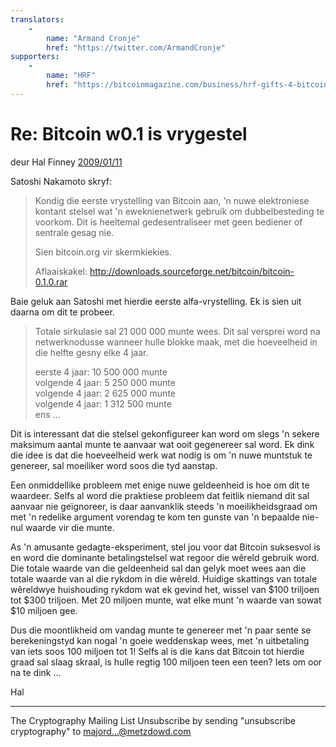```yaml
---
translators: 
    - 
        name: "Armand Cronje"
        href: "https://twitter.com/ArmandCronje"
supporters: 
    - 
        name: "HRF"
        href: "https://bitcoinmagazine.com/business/hrf-gifts-4-bitcoin-to-bitcoin-projects"
---
```


# Re: Bitcoin w0.1 is vrygestel

deur Hal Finney [2009/01/11](https://web.archive.org/web/20190712071421/https://www.mail-archive.com/cryptography@metzdowd.com/msg10152.html)

<LanguageDropdown/>

Satoshi Nakamoto skryf:

> Kondig die eerste vrystelling van Bitcoin aan, 'n nuwe elektroniese kontant
> stelsel wat 'n eweknienetwerk gebruik om dubbelbesteding te voorkom.
> Dit is heeltemal gedesentraliseer met geen bediener of sentrale gesag nie.
>
> Sien bitcoin.org vir skermkiekies.
>
> Aflaaiskakel:
> http://downloads.sourceforge.net/bitcoin/bitcoin-0.1.0.rar

Baie geluk aan Satoshi met hierdie eerste alfa-vrystelling. Ek is sien uit daarna om dit te probeer.

> Totale sirkulasie sal 21 000 000 munte wees. Dit sal versprei word
> na netwerknodusse wanneer hulle blokke maak, met die hoeveelheid in die helfte gesny
> elke 4 jaar.
>
> eerste 4 jaar: 10 500 000 munte  
> volgende 4 jaar: 5 250 000 munte  
> volgende 4 jaar: 2 625 000 munte  
> volgende 4 jaar: 1 312 500 munte  
> ens ...

Dit is interessant dat die stelsel gekonfigureer kan word om slegs 'n
sekere maksimum aantal munte te aanvaar wat ooit gegenereer sal word. Ek dink die
idee is dat die hoeveelheid werk wat nodig is om 'n nuwe muntstuk te genereer, sal moeiliker word soos die tyd aanstap.

Een onmiddellike probleem met enige nuwe geldeenheid is hoe om dit te waardeer. Selfs
al word die praktiese probleem dat feitlik niemand dit sal aanvaar nie geïgnoreer, is daar
aanvanklik steeds 'n moeilikheidsgraad om met 'n redelike argument vorendag te kom ten gunste van 'n bepaalde nie-nul waarde vir die munte.

As 'n amusante gedagte-eksperiment, stel jou voor dat Bitcoin suksesvol is en
word die dominante betalingstelsel wat regoor die wêreld gebruik word. Die
totale waarde van die geldeenheid sal dan gelyk moet wees aan die totale waarde van al
die rykdom in die wêreld. Huidige skattings van totale wêreldwye huishouding
rykdom wat ek gevind het, wissel van $100 triljoen tot $300 triljoen. Met
20 miljoen munte, wat elke munt 'n waarde van sowat $10 miljoen gee.

Dus die moontlikheid om vandag munte te genereer met 'n paar sente se berekeningstyd kan nogal 'n goeie weddenskap wees, met 'n uitbetaling van iets soos 100 miljoen
tot 1! Selfs al is die kans dat Bitcoin tot hierdie graad sal slaag skraal,
is hulle regtig 100 miljoen teen een teen? Iets om oor na te dink ...

Hal

---------------------------------------------------------------------
The Cryptography Mailing List
Unsubscribe by sending "unsubscribe cryptography" to majord...@metzdowd.com


